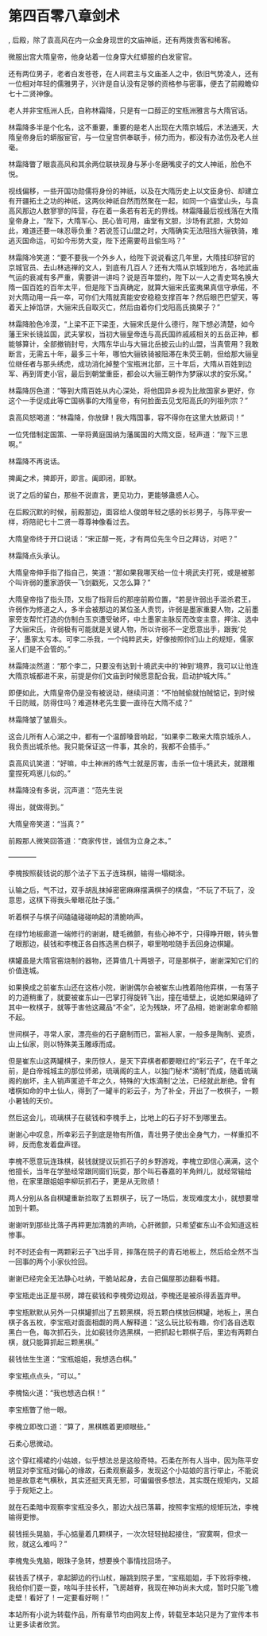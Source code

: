 # 第四百零八章剑术
,  后殿，除了袁高风在内一众金身现世的文庙神祇，还有两拨贵客和稀客。
   微服出宫大隋皇帝，他身站着一位身穿大红蟒服的白发宦官。
   还有两位男子，老者白发苍苍，在人间君主与文庙圣人之中，依旧气势凌人，还有一位相对年轻的儒雅男子，兴许是自认没有足够的资格参与密事，便去了前殿瞻仰七十二贤神像。
   老人并非宝瓶洲人氏，自称林霜降，只是有一口醇正的宝瓶洲雅言与大隋官话。
   林霜降多半是个化名，这不重要，重要的是老人出现在大隋京城后，术法通天，大隋皇帝身后的蟒服宦官，与一位皇宫供奉联手，倾力而为，都没有办法伤及老人丝毫。
   林霜降瞥了眼袁高风和其余两位联袂现身与茅小冬磨嘴皮子的文人神祇，脸色不悦。
   视线偏移，一些开国功勋儒将身份的神祇，以及在大隋历史上以文臣身份、却建立有开疆拓土之功的神祇，这两伙神祇自然而然聚在一起，如同一个庙堂山头，与袁高风那边人数寥寥的阵营，存在着一条若有若无的界线。林霜降最后视线落在大隋皇帝身上，“陛下，大隋军心、民心皆可用，庙堂有文胆，沙场有武胆，大势如此，难道还要一味忍辱负重？若说签订山盟之时，大隋确实无法阻挡大骊铁骑，难逃灭国命运，可如今形势大变，陛下还需要苟且偷生吗？”
   林霜降冷笑道：“要不要我一个外乡人，给陛下说说看这几年里，大隋挂印辞官的京城官员、去山林逃禅的文人，到底有几百人？还有大隋从京城到地方，各地武庙气运的衰减有多严重，需要讲一讲吗？说是百年盟约，陛下以一人之青史骂名换大隋一国百姓的百年太平，但是陛下当真确定，就算大骊宋氏蛮夷果真信守承偌，不对大隋动用一兵一卒，可你们大隋就真能安安稳稳支撑百年？然后眼巴巴望天，等着天上掉馅饼，大骊宋氏自取灭亡，然后由着你们戈阳高氏摘果子？”
   林霜降脸色冷漠，“上梁不正下梁歪，大骊宋氏是什么德行，陛下想必清楚，如今藩王宋长镜监国，武夫掌权，当初大骊皇帝连与高氏国祚戚戚相关的五岳正神，都能够算计，全部撤销封号，大隋东华山与大骊北岳披云山的山盟，当真管用？我敢断言，无需五十年，最多三十年，哪怕大骊铁骑被阻滞在朱荧王朝，但给那大骊皇位继任者与那头绣虎，成功消化掉整个宝瓶洲北部，三十年后，大隋从百姓到边军、再到胥吏小官，最后到朝堂重臣，都会以大骊王朝作为梦寐以求的安乐窝。”
   林霜降厉色道：“等到大隋百姓从内心深处，将他国异乡视为比故国家乡更好，你这个一手促成此等亡国祸事的大隋皇帝，有何脸面去见戈阳高氏的列祖列宗？”
   袁高风怒喝道：“林霜降，你放肆！我大隋国事，容不得你在这里大放厥词！”
   一位凭借制定国策、一举将黄庭国纳为藩属国的大隋文臣，轻声道：“陛下三思啊。”
   林霜降不再说话。
   捭阖之术，捭即开，即言。阖即闭，即默。
   说了之后的留白，那些不说直言，更见功力，更能够蛊惑人心。
   在后殿沉默的时候，前殿那边，面容给人俊朗年轻之感的长衫男子，与陈平安一样，将陪祀七十二贤一尊尊神像看过去。
   大隋皇帝终于开口说话：“宋正醇一死，才有两位先生今日之拜访，对吧？”
   林霜降点头承认。
   大隋皇帝伸手指了指自己，笑道：“那如果我哪天给一位十境武夫打死，或是被那个叫许弱的墨家游侠一飞剑戳死，又怎么算？”
   大隋皇帝指了指头顶，又指了指背后的那座前殿位置，“若是许弱出手滥杀君王，许弱作为修道之人，多半会被那边的某位圣人责罚，许弱是墨家重要人物，之前墨家旁支帮忙打造的仿制白玉京遭受破坏，中土墨家主脉反而改变主意，押注、选中了大骊宋氏，许弱极有可能就是关键人物，所以许弱不一定愿意出手，跟我‘兑子’，墨家太亏本。可李二杀我，一个纯粹武夫，好像按照你们山上的规矩，儒家圣人们是不会管的。”
   林霜降淡然道：“那个李二，只要没有达到十境武夫中的‘神到’境界，我可以让他连大隋京城都进不来，前提是你们文庙到时候愿意配合我，启动护城大阵。”
   即便如此，大隋皇帝仍是没有被说动，继续问道：“不怕贼偷就怕贼惦记，到时候千日防贼，防得住吗？难道林老先生要一直待在大隋不成？”
   林霜降皱了皱眉头。
   这会儿所有人心湖之中，都有一个温醇嗓音响起，“如果李二敢来大隋京城杀人，我负责出城杀他。我只能保证这一件事，其余的，我都不会插手。”
   袁高风讥笑道：“好嘛，中土神洲的练气士就是厉害，击杀一位十境武夫，就跟稚童捏死鸡崽儿似的。”
   林霜降没有多说，沉声道：“范先生说
   得出，就做得到。”
   大隋皇帝笑道：“当真？”
   前殿那人微笑回答道：“商家传世，诚信为立身之本。”
   ————
   李槐按照裴钱说的那个法子下五子连珠棋，输得一塌糊涂。
   认输之后，气不过，双手胡乱抹掉密密麻麻摆满棋子的棋盘，“不玩了不玩了，没意思，这棋下得我头晕眼花肚子饿。”
   听着棋子与棋子间磕磕碰碰响起的清脆响声。
   在绿竹地板廊道一端修行的谢谢，睫毛微颤，有些心神不宁，只得睁开眼，转头瞥了眼那边，裴钱和李槐正各自拣选黑白棋子，噼里啪啦随手丢回身边棋罐。
   棋罐虽是大隋官窑烧制的器物，还算值几十两银子，可是那棋子，谢谢深知它们的价值连城。
   如果换成之前崔东山还在这栋小院，谢谢偶尔会被崔东山拽着陪他弈棋，一有落子的力道稍重了，就要被崔东山一巴掌打得旋转飞出，撞在墙壁上，说她如果磕碎了其中一枚棋子，就等于害他这藏品“不全”，沦为残缺，坏了品相，她谢谢拿命都赔不起。
   世间棋子，寻常人家，漂亮些的石子磨制而已，富裕人家，一般多是陶制、瓷质，山上仙家，则以特殊美玉雕琢而成。
   但是崔东山这两罐棋子，来历惊人，是天下弈棋者都要眼红的“彩云子”，在千年之前，是白帝城城主的那位师弟，琉璃阁的主人，以独门秘术“滴制”而成，随着琉璃阁的崩坏，主人销声匿迹千年之久，特殊的‘大炼滴制’之法，已经就此断绝。曾有嗜棋如命的中土仙人，得到了一罐半的彩云子，为了补全，开出了一枚棋子，一颗小暑钱的天价。
   然后这会儿，琉璃棋子在裴钱和李槐手上，比地上的石子好不到哪里去。
   谢谢心中叹息，所幸彩云子到底是物有所值，青壮男子使出全身气力，一样重扣不碎，反而愈发着盘声铿。
   李槐不愿意玩连珠棋，裴钱就提议玩抓石子的乡野游戏，李槐立即信心满满，这个他擅长，当年在学塾经常跟同窗们玩耍，那个叫石春嘉的羊角辫儿，就经常输给他，在家里跟姐姐李柳玩抓石子，更是从无败绩！
   两人分别从各自棋罐重新捡取了五颗棋子，玩了一场后，发现难度太小，就想要增加到十颗。
   谢谢听到那些比落子再枰更加清脆的声响，心肝微颤，只希望崔东山不会知道这桩惨事。
   时不时还会有一两颗彩云子飞出手背，摔落在院子的青石地板上，然后给全然不当一回事的两个小家伙捡回。
   谢谢已经完全无法静心吐纳，干脆站起身，去自己偏屋那边翻看书籍。
   李宝瓶走出正屋书房，蹲在裴钱和李槐旁边观战，李槐还是被杀得丢盔弃甲。
   李宝瓶默默从另外一只棋罐抓出了五颗黑棋，将五颗白棋放回棋罐，地板上，黑白棋子各五枚，李宝瓶对面面相觑的两人解释道：“这么玩比较有趣，你们各自选取黑白一色，每次抓石头，比如裴钱你选黑棋，一把抓起七颗棋子后，里边有两颗白棋，就只能算抓起三颗黑棋。”
   裴钱怯生生道：“宝瓶姐姐，我想选白棋。”
   李宝瓶点点头，“可以。”
   李槐恼火道：“我也想选白棋！”
   李宝瓶瞥了他一眼。
   李槐立即改口道：“算了，黑棋瞧着更顺眼些。”
   石柔心思微动。
   这个穿红襦裙的小姑娘，似乎想法总是这般奇特。石柔在所有人当中，因为陈平安明显对李宝瓶对偏心的缘故，石柔观察最多，发现这个小姑娘的言行举止，不能说她是故意老气横秋，其实还挺天真无邪，可偏偏很多想法，其实既在规矩内，又超乎于规矩之上。
   就在石柔暗中观察李宝瓶没多久，那边大战已落幕，按照李宝瓶的规矩玩法，李槐输得更惨。
   裴钱摇头晃脑，手心掂量着几颗棋子，一次次轻轻抛起接住，“寂寞啊，但求一败，就这么难吗？”
   李槐鬼头鬼脑，眼珠子急转，想要换个事情找回场子。
   裴钱丢了棋子，拿起脚边的行山杖，蹦跳到院子里，“宝瓶姐姐，手下败将李槐，我给你们耍一耍，啥叫手拄长杆，飞房越脊，我现在神功尚未大成，暂时只能飞檐走壁！看好了！一定要看好啊！”
  本站所有小说为转载作品，所有章节均由网友上传，转载至本站只是为了宣传本书让更多读者欣赏。